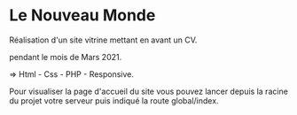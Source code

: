 # Le Nouveau Monde 

Réalisation d'un site vitrine mettant en avant un CV.

pendant le mois de Mars 2021.

=> Html - Css - PHP - Responsive.

Pour visualiser la page d'accueil du site vous pouvez lancer depuis la racine du projet votre serveur puis indiqué la route global/index.
